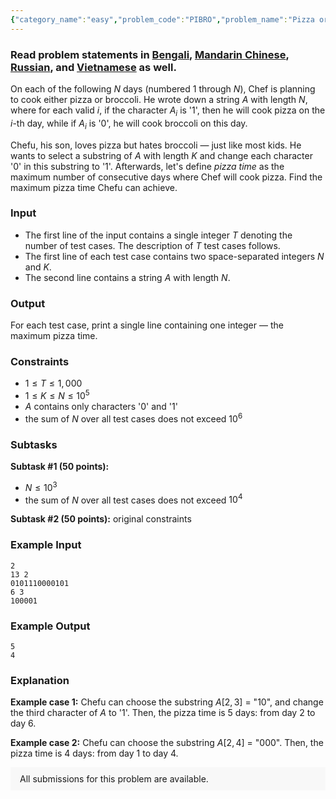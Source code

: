 ```yaml
---
{"category_name":"easy","problem_code":"PIBRO","problem_name":"Pizza or Broccoli ","problemComponents":{"constraints":"","constraintsState":false,"subtasks":"","subtasksState":false,"inputFormat":"","inputFormatState":false,"outputFormat":"","outputFormatState":false,"sampleTestCases":{"0":{"id":1,"input":"2\r\n13 2\r\n0101110000101\r\n6 3\r\n100001","output":"5\r\n4","explanation":"**Example case 1:** Chefu can choose the substring $A[2, 3]$ = \u002210\u0022, and change the third character of $A$ to \u00271\u0027. Then, the pizza time is $5$ days: from day $2$ to day $6$.\r\n\r\n**Example case 2:** Chefu can choose the substring $A[2, 4]$ = \u0022000\u0022. Then, the pizza time is $4$ days: from day $1$ to day $4$.","isDeleted":false}}},"video_editorial_url":"","languages_supported":{"0":"CPP14","1":"C","2":"JAVA","3":"PYTH 3.6","4":"PYTH","5":"PYP3","6":"CS2","7":"ADA","8":"PYPY","9":"TEXT","10":"PAS fpc","11":"NODEJS","12":"RUBY","13":"PHP","14":"GO","15":"HASK","16":"TCL","17":"PERL","18":"SCALA","19":"LUA","20":"kotlin","21":"BASH","22":"JS","23":"LISP sbcl","24":"rust","25":"PAS gpc","26":"BF","27":"CLOJ","28":"R","29":"D","30":"CAML","31":"FORT","32":"ASM","33":"swift","34":"FS","35":"WSPC","36":"LISP clisp","37":"SQL","38":"SCM guile","39":"PERL6","40":"ERL","41":"CLPS","42":"ICK","43":"NICE","44":"PRLG","45":"ICON","46":"COB","47":"SCM chicken","48":"PIKE","49":"SCM qobi","50":"ST","51":"NEM"},"max_timelimit":1,"source_sizelimit":50000,"problem_author":"kingofnumbers","problem_tester":null,"date_added":"28-11-2019","tags":{"0":"ad","1":"deadwing97","2":"easy","3":"kingofnumbers","4":"ltime78"},"problem_difficulty_level":"Easy","best_tag":"Ad Hoc","editorial_url":"https://discuss.codechef.com/problems/PIBRO","time":{"view_start_date":1575133202,"submit_start_date":1575133202,"visible_start_date":1575133202,"end_date":1735669800},"is_direct_submittable":false,"problemDiscussURL":"https://discuss.codechef.com/search?q=PIBRO","is_proctored":false,"visitedContests":{},"layout":"problem"}
---
```

### Read problem statements in [Bengali](https://www.codechef.com/download/translated/LTIME78/bengali/PIBRO.pdf), [Mandarin Chinese](https://www.codechef.com/download/translated/LTIME78/mandarin/PIBRO.pdf), [Russian](https://www.codechef.com/download/translated/LTIME78/russian/PIBRO.pdf), and [Vietnamese](https://www.codechef.com/download/translated/LTIME78/vietnamese/PIBRO.pdf) as well.

On each of the following $N$ days (numbered $1$ through $N$), Chef is planning to cook either pizza or broccoli. He wrote down a string $A$ with length $N$, where for each valid $i$, if the character $A_i$ is '1', then he will cook pizza on the $i$-th day, while if $A_i$ is '0', he will cook broccoli on this day.

Chefu, his son, loves pizza but hates broccoli ― just like most kids. He wants to select a substring of $A$ with length $K$ and change each character '0' in this substring to '1'. Afterwards, let's define *pizza time* as the maximum number of consecutive days where Chef will cook pizza. Find the maximum pizza time Chefu can achieve.

### Input
- The first line of the input contains a single integer $T$ denoting the number of test cases. The description of $T$ test cases follows.
- The first line of each test case contains two space-separated integers $N$ and $K$. 
- The second line contains a string $A$ with length $N$.

### Output
For each test case, print a single line containing one integer ― the maximum pizza time.

### Constraints
- $1 \le T \le 1,000$
- $1 \le K \le N \le 10^5$
- $A$ contains only characters '0' and '1'
- the sum of $N$ over all test cases does not exceed $10^6$

### Subtasks
**Subtask #1 (50 points):**
- $N \le 10^3$
- the sum of $N$ over all test cases does not exceed $10^4$

**Subtask #2 (50 points):** original constraints

### Example Input
```
2
13 2
0101110000101
6 3
100001
```

### Example Output
```
5
4
```


### Explanation
**Example case 1:** Chefu can choose the substring $A[2, 3]$ = "10", and change the third character of $A$ to '1'. Then, the pizza time is $5$ days: from day $2$ to day $6$.

**Example case 2:** Chefu can choose the substring $A[2, 4]$ = "000". Then, the pizza time is $4$ days: from day $1$ to day $4$.


<aside style='background: #f8f8f8;padding: 10px 15px;'><div>All submissions for this problem are available.</div></aside>